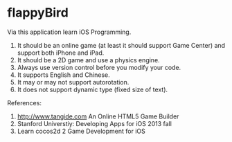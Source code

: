 # flappyBird
Via this application learn iOS Programming.

1. It should be an online game (at least it should support Game Center) and support both iPhone and iPad.
2. It should be a 2D game and use a physics engine.
3. Always use version control before you modify your code.
4. It supports English and Chinese.
5. It may or may not support autorotation.
6. It does not support dynamic type (fixed size of text).












References:
                                                                                                     
1. http://www.tangide.com        An Online HTML5 Game Builder
2. Stanford Universtiy: Developing Apps for iOS 2013 fall 
3. Learn cocos2d 2 Game Development for iOS

